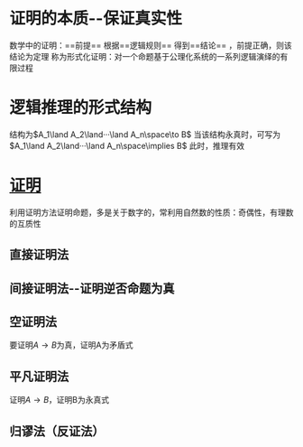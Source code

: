 # 证明的本质--保证真实性
数学中的证明：==前提== 根据==逻辑规则== 得到==结论== ，前提正确，则该结论为定理
称为形式化证明：对一个命题基于公理化系统的一系列逻辑演绎的有限过程
# 逻辑推理的形式结构
结构为$A_1\land A_2\land···\land A_n\space\to B$
当该结构永真时，可写为$A_1\land A_2\land···\land A_n\space\implies B$
此时，推理有效

# [证明](题型7：证明数的性质)

利用证明方法证明命题，多是关于数字的，常利用自然数的性质：奇偶性，有理数的互质性

## 直接证明法
## 间接证明法--证明逆否命题为真
## 空证明法
要证明$A\to B$为真，证明A为矛盾式
## 平凡证明法
证明$A\to B$，证明B为永真式 
## 归谬法（反证法）
